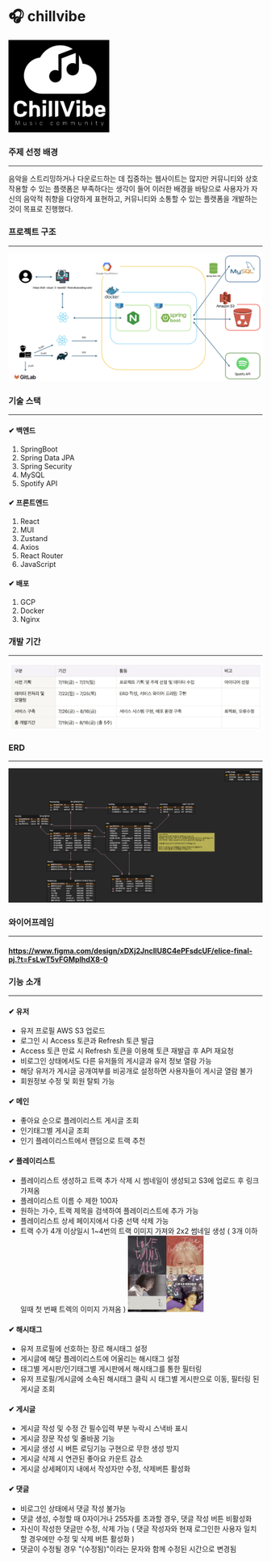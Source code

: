 # 🎧 chillvibe

<img src="./src/main/resources/static/images/logo.png" width="200" alt="Logo">

### 주제 선정 배경

---
음악을 스트리밍하거나 다운로드하는 데 집중하는 웹사이트는 많지만 커뮤니티와 상호작용할 수 있는 플랫폼은 부족하다는 생각이 들어
이러한 배경을 바탕으로 사용자가 자신의 음악적 취향을 다양하게 표현하고, 커뮤니티와 소통할 수 있는 플랫폼을 개발하는 것이 목표로 진행했다.

### 프로젝트 구조

---
![Architecture](./src/main/resources/static/images/architecture.png)

### 기술 스택

---

#### ✔︎ 백엔드

1. SpringBoot
2. Spring Data JPA
3. Spring Security
4. MySQL
5. Spotify API

#### ✔︎ 프론트엔드

1. React
2. MUI
3. Zustand
4. Axios
5. React Router
6. JavaScript

#### ✔︎ 배포

1. GCP
2. Docker
3. Nginx

### 개발 기간

---

![Period](./src/main/resources/static/images/period.png)

### ERD

---

![Erd](./src/main/resources/static/images/erd.png)

### 와이어프레임

---

#### <https://www.figma.com/design/xDXj2JncIlU8C4ePFsdcUF/elice-final-pj.?t=FsLwT5vFGMplhdX8-0>

### 기능 소개

---

#### ✔︎ 유저

- 유저 프로필 AWS S3 업로드
- 로그인 시 Access 토큰과 Refresh 토큰 발급
- Access 토큰 만료 시 Refresh 토큰을 이용해 토큰 재발급 후 API 재요청
- 비로그인 상태에서도 다른 유저들의 게시글과 유저 정보 열람 가능
- 해당 유저가 게시글 공개여부를 비공개로 설정하면 사용자들이 게시글 열람 불가
- 회원정보 수정 및 회원 탈퇴 가능

#### ✔︎ 메인

- 좋아요 순으로 플레이리스트 게시글 조회
- 인기태그별 게시글 조회
- 인기 플레이리스트에서 랜덤으로 트랙 추천

#### ✔︎ 플레이리스트

- 플레이리스트 생성하고 트랙 추가 삭제 시 썸네일이 생성되고 S3에 업로드 후 링크 가져옴
- 플레이리스트 이름 수 제한 100자
- 원하는 가수, 트랙 제목을 검색하여 플레이리스트에 추가 가능
- 플레이리스트 상세 페이지에서 다중 선택 삭제 가능
- 트랙 수가 4개 이상일시 1~4번의 트랙 이미지 가져와 2x2 썸네일 생성 ( 3개 이하일때 첫 번째 트렉의 이미지 가져옴 )
  <img src="./src/main/resources/static/images/thumbnail.png" width="150" alt="Thumbnail">

#### ✔︎ 해시태그

- 유저 프로필에 선호하는 장르 해시태그 설정
- 게시글에 해당 플레이리스트에 어울리는 해시태그 설정
- 태그별 게시판/인기태그별 게시판에서 해시태그를 통한 필터링
- 유저 프로필/게시글에 소속된 해시태그 클릭 시 태그별 게시판으로 이동, 필터링 된 게시글 조회

#### ✔︎ 게시글

- 게시글 작성 및 수정 간 필수입력 부분 누락시 스낵바 표시
- 게시글 장문 작성 및 줄바꿈 기능
- 게시글 생성 시 버튼 로딩기능 구현으로 무한 생성 방지
- 게시글 삭제 시 연관된 좋아요 카운트 감소
- 게시글 상세페이지 내에서 작성자만 수정, 삭제버튼 활성화

#### ✔︎ 댓글

- 비로그인 상태에서 댓글 작성 불가능
- 댓글 생성, 수정할 때 0자이거나 255자를 초과할 경우, 댓글 작성 버튼 비활성화
- 자신이 작성한 댓글만 수정, 삭제 가능 ( 댓글 작성자와 현재 로그인한 사용자 일치할 경우에만 수정 및 삭제 버튼 활성화 )
- 댓글이 수정될 경우 "(수정됨)"이라는 문자와 함께 수정된 시간으로 변경됨


